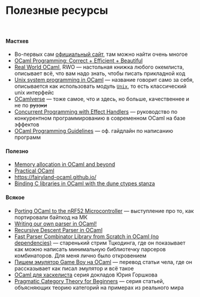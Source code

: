 # Полезные ресурсы

<br>

#### Мастхев

- Во-первых сам [официальный сайт](https://ocaml.org/), там можно найти очень многое
- [OCaml Programming: Correct + Efficient + Beautiful](https://cs3110.github.io/textbook/cover.html)
- [Real World OCaml](https://dev.realworldocaml.org/), RWO &mdash; настольная книжка любого окемлиста, описывает всё, что вам надо знать, чтобы писать прикладной код
- [Unix system programming in OCaml](https://ocaml.github.io/ocamlunix/) &mdash; название говорит само за себя, описывается как использовать модуль [`Unix`](https://ocaml.org/manual/api/Unix.html), то есть классический unix интерфейс
- [OCamlverse](http://ocamlverse.net/) &mdash; тоже самое, что и здесь, но больше, качественнее и не по ~~руззки~~
- [Concurrent Programming with Effect Handlers](https://github.com/ocaml-multicore/ocaml-effects-tutorial) &mdash; руководство по конкурентном программированию в современном OCaml на базе эффектов
- [OCaml Programming Guidelines](https://ocaml.org/docs/guidelines) &mdash; оф. гайдлайн по написанию программ

#### Полезно

- [Memory allocation in OCaml and beyond](https://youtu.be/Jwxs5rqTdN4?si=fiQUP-AyoX34gzZu)
- [Practical OCaml](https://practicalocaml.com/)
- <https://fairyland-ocaml.github.io/>
- [Binding C libraries in OCaml with the dune ctypes stanza](https://michael.bacarella.com/2022/02/19/dune-ctypes/)

#### Всякое

- [Porting OCaml to the nRF52 Microcontroller](https://youtu.be/Y8matl68AzI?si=9OpKnDCcIpbdyeGX) &mdash; выступление про то, как портировали байткод на МК
- [Writing our own parser in OCaml!](https://youtu.be/dycsRSOQjho?si=T3mWUdzS9v9EQj_C)
- [Recursive Descent Parser in OCaml](https://youtu.be/5RVyIP5p5aM)
- [Fast Parser Combinator Library from Scratch in OCaml (no dependencies)](https://youtu.be/Y5IIXUBXvLs) &mdash; старенький стрим Тцкодинга, где он показывает как можно написать минимальную библиотечку парсеров комбинаторов. Для меня лично было откровением
- [Пишем эмулятор Game Boy на OCaml](https://habr.com/ru/post/645237/) &mdash; перевод статьи чела, где он рассказывает как писал эмулятор и всё такое
- [OCaml для хаскелиста](https://youtu.be/ESSCTskStgY?si=wUfbKydHDmxihXN4) серия докладов Юрия Горшкова
- [Pragmatic Category Theory for Beginners](https://discuss.ocaml.org/t/pragmatic-category-theory/15056) &mdash; серия статьей, объясняющих теорию категорий на примерах из реального мира